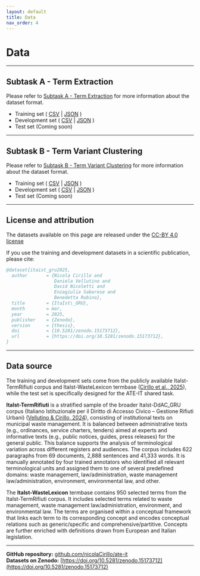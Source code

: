 ```yaml
---
layout: default
title: Data
nav_order: 4
---
```


# Data

---
## Subtask A - Term Extraction

Please refer to [Subtask A - Term Extraction](subtask_a.md) for more information about the dataset format.

- Training set ( [CSV](https://github.com/nicolaCirillo/ate-it/blob/main/data/subtask_a_train.csv) \| [JSON](https://github.com/nicolaCirillo/ate-it/blob/main/data/subtask_a_train.json) )
- Development set ( [CSV](https://github.com/nicolaCirillo/ate-it/blob/main/data/subtask_a_dev.csv) \| [JSON](https://github.com/nicolaCirillo/ate-it/blob/main/data/subtask_a_dev.json) )
- Test set (Coming soon)

---
## Subtask B - Term Variant Clustering

Please refer to [Subtask B - Term Variant Clustering](subtask_b.md) for more information about the dataset format.

- Training set ( [CSV](https://github.com/nicolaCirillo/ate-it/blob/main/data/subtask_b_train.csv) \| [JSON](https://github.com/nicolaCirillo/ate-it/blob/main/data/subtask_b_train.json) )
- Development set ( [CSV](https://github.com/nicolaCirillo/ate-it/blob/main/data/subtask_b_dev.csv) \| [JSON](https://github.com/nicolaCirillo/ate-it/blob/main/data/subtask_b_dev.json) )
- Test set (Coming soon)

---
## License and attribution
The datasets available on this page are released under the [CC-BY 4.0 license](https://creativecommons.org/licenses/by/4.0/)

If you use the training and development datasets in a scientific publication, please cite:

```bibtex
@dataset{itaist_gru2025,
  author       = {Nicola Cirillo and
                  Daniela Vellutino and
                  David Nicoletti and
                  Enzagiulia Sabarese and
                  Benedetta Rubino},
  title        = {ItaIst\_GRU},
  month        = mar,
  year         = 2025,
  publisher    = {Zenodo},
  version      = {thesis},
  doi          = {10.5281/zenodo.15173712},
  url          = {https://doi.org/10.5281/zenodo.15173712},
}
```

---
## Data source
The training and development sets come from the publicly available ItaIst-TermRifiuti corpus and ItaIst-WasteLexicon termbase ([Cirillo et al., 2025](references.md)), while the test set is specifically designed for the ATE-IT shared task.

**ItaIst-TermRifiuti** is a stratified sample of the broader ItaIst-DdAC_GRU corpus (Italiano Istituzionale per il Diritto di Accesso Civico – Gestione Rifiuti Urbani) ([Vellutino & Cirillo, 2024](references.md)), consisting of institutional texts on municipal waste management.
It is balanced between administrative texts (e.g., ordinances, service charters, tenders) aimed at experts and informative texts (e.g., public notices, guides, press releases) for the general public.
This balance supports the analysis of terminological variation across different registers and audiences.
The corpus includes 622 paragraphs from 69 documents, 2,888 sentences and 41,333 words.
It is manually annotated by four trained annotators who identified all relevant terminological units and assigned them to one of several predefined domains: waste management, law/administration, waste management law/administration, environment, environmental law, and other.

The **ItaIst-WasteLexicon** termbase contains 950 selected terms from the ItaIst-TermRifiuti corpus.
It includes selected terms related to waste management, waste management law/administration, environment, and environmental law.
The terms are organised within a conceptual framework that links each term to its corresponding concept and encodes conceptual relations such as generic/specific and comprehensive/partitive.
Concepts are further enriched with definitions drawn from European and Italian legislation.

---
**GitHub repository:** [github.com/nicolaCirillo/ate-it](https://github.com/nicolaCirillo/ate-it)<br>
**Datasets on Zenodo:** [https://doi.org/10.5281/zenodo.15173712](https://doi.org/10.5281/zenodo.15173712)
